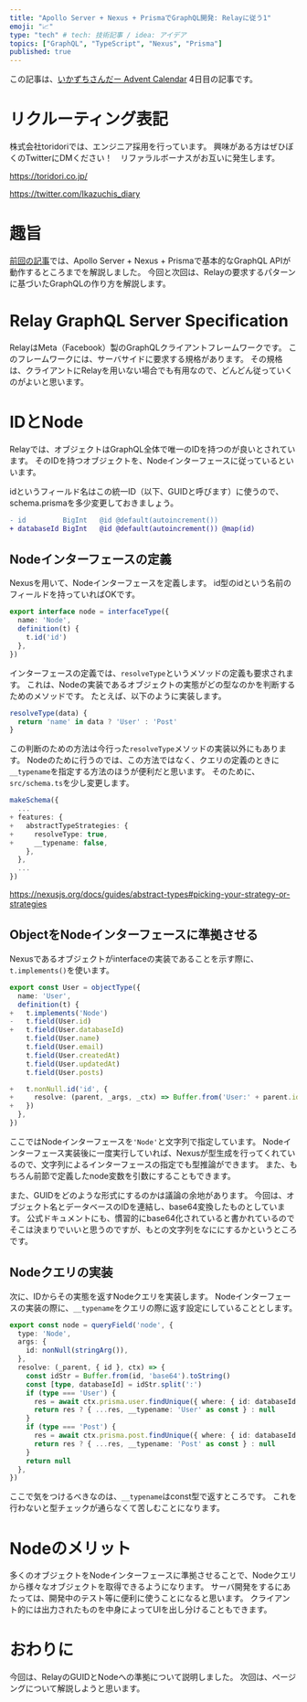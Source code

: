 ```yaml
---
title: "Apollo Server + Nexus + PrismaでGraphQL開発: Relayに従う1"
emoji: "📈"
type: "tech" # tech: 技術記事 / idea: アイデア
topics: ["GraphQL", "TypeScript", "Nexus", "Prisma"]
published: true
---
```

この記事は、[いかずちさんだー Advent Calendar](https://adventar.org/calendars/7111) 4日目の記事です。

# リクルーティング表記

株式会社toridoriでは、エンジニア採用を行っています。
興味がある方はぜひぼくのTwitterにDMください！　リファラルボーナスがお互いに発生します。

https://toridori.co.jp/

https://twitter.com/Ikazuchis_diary

# 趣旨

[前回の記事](https://zenn.dev/ikazuchi/articles/f013a49b0ac75d)では、Apollo Server + Nexus + Prismaで基本的なGraphQL APIが動作するところまでを解説しました。
今回と次回は、Relayの要求するパターンに基づいたGraphQLの作り方を解説します。

# Relay GraphQL Server Specification

RelayはMeta（Facebook）製のGraphQLクライアントフレームワークです。
このフレームワークには、サーバサイドに要求する規格があります。
その規格は、クライアントにRelayを用いない場合でも有用なので、どんどん従っていくのがよいと思います。

# IDとNode

Relayでは、オブジェクトはGraphQL全体で唯一のIDを持つのが良いとされています。
そのIDを持つオブジェクトを、Nodeインターフェースに従っているといいます。

idというフィールド名はこの統一ID（以下、GUIDと呼びます）に使うので、schema.prismaを多少変更しておきましょう。

```diff text:prisma/schema.prisma
- id         BigInt   @id @default(autoincrement())
+ databaseId BigInt   @id @default(autoincrement()) @map(id)
```

## Nodeインターフェースの定義

Nexusを用いて、Nodeインターフェースを定義します。
id型のidという名前のフィールドを持っていればOKです。

```typescript:src/schema/interface/node.ts
export interface node = interfaceType({
  name: 'Node',
  definition(t) {
    t.id('id')
  },
})
```

インターフェースの定義では、`resolveType`というメソッドの定義も要求されます。
これは、Nodeの実装であるオブジェクトの実態がどの型なのかを判断するためのメソッドです。
たとえば、以下のように実装します。

```typescript:src/schema/interface/node.ts
resolveType(data) {
  return 'name' in data ? 'User' : 'Post'
}
```

この判断のための方法は今行った`resolveType`メソッドの実装以外にもあります。
Nodeのために行うのでは、この方法ではなく、クエリの定義のときに`__typename`を指定する方法のほうが便利だと思います。
そのために、`src/schema.ts`を少し変更します。

```typescript diff:src/schema.ts
makeSchema({
  ...
+ features: {
+   abstractTypeStrategies: {
+     resolveType: true,
+     __typename: false,
    },
  },
  ...
})
```

https://nexusjs.org/docs/guides/abstract-types#picking-your-strategy-or-strategies

## ObjectをNodeインターフェースに準拠させる

Nexusであるオブジェクトがinterfaceの実装であることを示す際に、`t.implements()`を使います。

```typescript diff:src/schema/object/user.ts
export const User = objectType({
  name: 'User',
  definition(t) {
+   t.implements('Node')
-   t.field(User.id)
+   t.field(User.databaseId)
    t.field(User.name)
    t.field(User.email)
    t.field(User.createdAt)
    t.field(User.updatedAt)
    t.field(User.posts)

+   t.nonNull.id('id', {
+     resolve: (parent, _args, _ctx) => Buffer.from('User:' + parent.id).toString('base64'),
+   })
  },
})
```

ここではNodeインターフェースを`'Node'`と文字列で指定しています。
Nodeインターフェース実装後に一度実行していれば、Nexusが型生成を行ってくれているので、文字列によるインターフェースの指定でも型推論ができます。
また、もちろん前節で定義したnode変数を引数にすることもできます。

また、GUIDをどのような形式にするのかは議論の余地があります。
今回は、オブジェクト名とデータベースのIDを連結し、base64変換したものとしています。
公式ドキュメントにも、慣習的にbase64化されていると書かれているのでそこは決まりでいいと思うのですが、もとの文字列をなににするかというところです。

## Nodeクエリの実装

次に、IDからその実態を返すNodeクエリを実装します。
Nodeインターフェースの実装の際に、`__typename`をクエリの際に返す設定にしていることとします。

```typescript:src/schema/query/node.ts
export const node = queryField('node', {
  type: 'Node',
  args: {
    id: nonNull(stringArg()),
  },
  resolve: (_parent, { id }, ctx) => {
    const idStr = Buffer.from(id, 'base64').toString()
    const [type, databaseId] = idStr.split(':')
    if (type === 'User') {
      res = await ctx.prisma.user.findUnique({ where: { id: databaseId } })
      return res ? { ...res, __typename: 'User' as const } : null
    } 
    if (type === 'Post') {
      res = await ctx.prisma.post.findUnique({ where: { id: databaseId } })
      return res ? { ...res, __typename: 'Post' as const } : null
    }
    return null
  },
})
```

ここで気をつけるべきなのは、`__typename`はconst型で返すところです。
これを行わないと型チェックが通らなくて苦しむことになります。

# Nodeのメリット

多くのオブジェクトをNodeインターフェースに準拠させることで、Nodeクエリから様々なオブジェクトを取得できるようになります。
サーバ開発をするにあたっては、開発中のテスト等に便利に使うことになると思います。
クライアント的には出力されたものを中身によってUIを出し分けることもできます。

# おわりに

今回は、RelayのGUIDとNodeへの準拠について説明しました。
次回は、ページングについて解説しようと思います。
